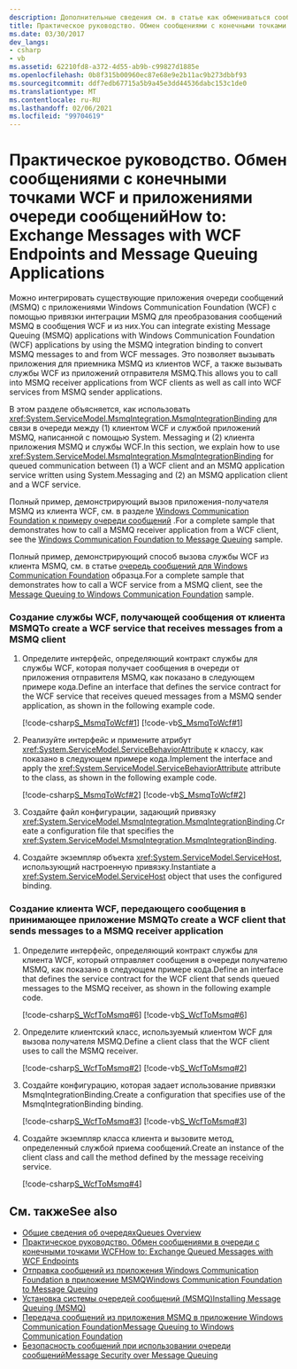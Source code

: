 ```yaml
---
description: Дополнительные сведения см. в статье как обмениваться сообщениями с конечными точками WCF и приложениями очереди сообщений.
title: Практическое руководство. Обмен сообщениями с конечными точками WCF и приложениями очереди сообщений
ms.date: 03/30/2017
dev_langs:
- csharp
- vb
ms.assetid: 62210fd8-a372-4d55-ab9b-c99827d1885e
ms.openlocfilehash: 0b8f315b00960ec87e68e9e2b11ac9b273dbbf93
ms.sourcegitcommit: ddf7edb67715a5b9a45e3dd44536dabc153c1de0
ms.translationtype: MT
ms.contentlocale: ru-RU
ms.lasthandoff: 02/06/2021
ms.locfileid: "99704619"
---
```

# <a name="how-to-exchange-messages-with-wcf-endpoints-and-message-queuing-applications"></a><span data-ttu-id="49108-103">Практическое руководство. Обмен сообщениями с конечными точками WCF и приложениями очереди сообщений</span><span class="sxs-lookup"><span data-stu-id="49108-103">How to: Exchange Messages with WCF Endpoints and Message Queuing Applications</span></span>

<span data-ttu-id="49108-104">Можно интегрировать существующие приложения очереди сообщений (MSMQ) с приложениями Windows Communication Foundation (WCF) с помощью привязки интеграции MSMQ для преобразования сообщений MSMQ в сообщения WCF и из них.</span><span class="sxs-lookup"><span data-stu-id="49108-104">You can integrate existing Message Queuing (MSMQ) applications with Windows Communication Foundation (WCF) applications by using the MSMQ integration binding to convert MSMQ messages to and from WCF messages.</span></span> <span data-ttu-id="49108-105">Это позволяет вызывать приложения для приемника MSMQ из клиентов WCF, а также вызывать службы WCF из приложений отправителя MSMQ.</span><span class="sxs-lookup"><span data-stu-id="49108-105">This allows you to call into MSMQ receiver applications from WCF clients as well as call into WCF services from MSMQ sender applications.</span></span>  
  
 <span data-ttu-id="49108-106">В этом разделе объясняется, как использовать <xref:System.ServiceModel.MsmqIntegration.MsmqIntegrationBinding> для связи в очереди между (1) клиентом WCF и службой приложений MSMQ, написанной с помощью System. Messaging и (2) клиента приложения MSMQ и службы WCF.</span><span class="sxs-lookup"><span data-stu-id="49108-106">In this section, we explain how to use <xref:System.ServiceModel.MsmqIntegration.MsmqIntegrationBinding> for queued communication between (1) a WCF client and an MSMQ application service written using System.Messaging and (2) an MSMQ application client and a WCF service.</span></span>  
  
 <span data-ttu-id="49108-107">Полный пример, демонстрирующий вызов приложения-получателя MSMQ из клиента WCF, см. в разделе [Windows Communication Foundation к примеру очереди сообщений](../samples/wcf-to-message-queuing.md) .</span><span class="sxs-lookup"><span data-stu-id="49108-107">For a complete sample that demonstrates how to call a MSMQ receiver application from a WCF client, see the [Windows Communication Foundation to Message Queuing](../samples/wcf-to-message-queuing.md) sample.</span></span>  
  
 <span data-ttu-id="49108-108">Полный пример, демонстрирующий способ вызова службы WCF из клиента MSMQ, см. в статье [очередь сообщений для Windows Communication Foundation](../samples/message-queuing-to-wcf.md) образца.</span><span class="sxs-lookup"><span data-stu-id="49108-108">For a complete sample that demonstrates how to call a WCF service from a MSMQ client, see the [Message Queuing to Windows Communication Foundation](../samples/message-queuing-to-wcf.md) sample.</span></span>  
  
### <a name="to-create-a-wcf-service-that-receives-messages-from-a-msmq-client"></a><span data-ttu-id="49108-109">Создание службы WCF, получающей сообщения от клиента MSMQ</span><span class="sxs-lookup"><span data-stu-id="49108-109">To create a WCF service that receives messages from a MSMQ client</span></span>  
  
1. <span data-ttu-id="49108-110">Определите интерфейс, определяющий контракт службы для службы WCF, которая получает сообщения в очереди от приложения отправителя MSMQ, как показано в следующем примере кода.</span><span class="sxs-lookup"><span data-stu-id="49108-110">Define an interface that defines the service contract for the WCF service that receives queued messages from a MSMQ sender application, as shown in the following example code.</span></span>  
  
     [!code-csharp[S_MsmqToWcf#1](../../../../samples/snippets/csharp/VS_Snippets_CFX/s_msmqtowcf/cs/service.cs#1)]
     [!code-vb[S_MsmqToWcf#1](../../../../samples/snippets/visualbasic/VS_Snippets_CFX/s_msmqtowcf/vb/service.vb#1)]  
  
2. <span data-ttu-id="49108-111">Реализуйте интерфейс и примените атрибут <xref:System.ServiceModel.ServiceBehaviorAttribute> к классу, как показано в следующем примере кода.</span><span class="sxs-lookup"><span data-stu-id="49108-111">Implement the interface and apply the <xref:System.ServiceModel.ServiceBehaviorAttribute> attribute to the class, as shown in the following example code.</span></span>  
  
     [!code-csharp[S_MsmqToWcf#2](../../../../samples/snippets/csharp/VS_Snippets_CFX/s_msmqtowcf/cs/service.cs#2)]
     [!code-vb[S_MsmqToWcf#2](../../../../samples/snippets/visualbasic/VS_Snippets_CFX/s_msmqtowcf/vb/service.vb#2)]  
  
3. <span data-ttu-id="49108-112">Создайте файл конфигурации, задающий привязку <xref:System.ServiceModel.MsmqIntegration.MsmqIntegrationBinding>.</span><span class="sxs-lookup"><span data-stu-id="49108-112">Create a configuration file that specifies the <xref:System.ServiceModel.MsmqIntegration.MsmqIntegrationBinding>.</span></span>  

4. <span data-ttu-id="49108-113">Создайте экземпляр объекта <xref:System.ServiceModel.ServiceHost>, использующий настроенную привязку.</span><span class="sxs-lookup"><span data-stu-id="49108-113">Instantiate a <xref:System.ServiceModel.ServiceHost> object that uses the configured binding.</span></span>  

### <a name="to-create-a-wcf-client-that-sends-messages-to-a-msmq-receiver-application"></a><span data-ttu-id="49108-114">Создание клиента WCF, передающего сообщения в принимающее приложение MSMQ</span><span class="sxs-lookup"><span data-stu-id="49108-114">To create a WCF client that sends messages to a MSMQ receiver application</span></span>  
  
1. <span data-ttu-id="49108-115">Определите интерфейс, определяющий контракт службы для клиента WCF, который отправляет сообщения в очереди получателю MSMQ, как показано в следующем примере кода.</span><span class="sxs-lookup"><span data-stu-id="49108-115">Define an interface that defines the service contract for the WCF client that sends queued messages to the MSMQ receiver, as shown in the following example code.</span></span>  
  
     [!code-csharp[S_WcfToMsmq#6](../../../../samples/snippets/csharp/VS_Snippets_CFX/s_wcftomsmq/cs/proxy.cs#6)]
     [!code-vb[S_WcfToMsmq#6](../../../../samples/snippets/visualbasic/VS_Snippets_CFX/s_wcftomsmq/vb/proxy.vb#6)]  
  
2. <span data-ttu-id="49108-116">Определите клиентский класс, используемый клиентом WCF для вызова получателя MSMQ.</span><span class="sxs-lookup"><span data-stu-id="49108-116">Define a client class that the WCF client uses to call the MSMQ receiver.</span></span>  
  
     [!code-csharp[S_WcfToMsmq#2](../../../../samples/snippets/csharp/VS_Snippets_CFX/s_wcftomsmq/cs/snippets.cs#2)]
     [!code-vb[S_WcfToMsmq#2](../../../../samples/snippets/visualbasic/VS_Snippets_CFX/s_wcftomsmq/vb/snippets.vb#2)]  
  
3. <span data-ttu-id="49108-117">Создайте конфигурацию, которая задает использование привязки MsmqIntegrationBinding.</span><span class="sxs-lookup"><span data-stu-id="49108-117">Create a configuration that specifies use of the MsmqIntegrationBinding binding.</span></span>  
  
     [!code-csharp[S_WcfToMsmq#3](../../../../samples/snippets/csharp/VS_Snippets_CFX/s_wcftomsmq/cs/snippets.cs#3)]
     [!code-vb[S_WcfToMsmq#3](../../../../samples/snippets/visualbasic/VS_Snippets_CFX/s_wcftomsmq/vb/snippets.vb#3)]  
  
4. <span data-ttu-id="49108-118">Создайте экземпляр класса клиента и вызовите метод, определенный службой приема сообщений.</span><span class="sxs-lookup"><span data-stu-id="49108-118">Create an instance of the client class and call the method defined by the message receiving service.</span></span>  
  
     [!code-csharp[S_WcfToMsmq#4](../../../../samples/snippets/csharp/VS_Snippets_CFX/s_wcftomsmq/cs/client.cs#4)]  
  
## <a name="see-also"></a><span data-ttu-id="49108-119">См. также</span><span class="sxs-lookup"><span data-stu-id="49108-119">See also</span></span>

- [<span data-ttu-id="49108-120">Общие сведения об очередях</span><span class="sxs-lookup"><span data-stu-id="49108-120">Queues Overview</span></span>](queues-overview.md)
- [<span data-ttu-id="49108-121">Практическое руководство. Обмен сообщениями в очереди с конечными точками WCF</span><span class="sxs-lookup"><span data-stu-id="49108-121">How to: Exchange Queued Messages with WCF Endpoints</span></span>](how-to-exchange-queued-messages-with-wcf-endpoints.md)
- [<span data-ttu-id="49108-122">Отправка сообщений из приложения Windows Communication Foundation в приложение MSMQ</span><span class="sxs-lookup"><span data-stu-id="49108-122">Windows Communication Foundation to Message Queuing</span></span>](../samples/wcf-to-message-queuing.md)
- [<span data-ttu-id="49108-123">Установка системы очередей сообщений (MSMQ)</span><span class="sxs-lookup"><span data-stu-id="49108-123">Installing Message Queuing (MSMQ)</span></span>](../samples/installing-message-queuing-msmq.md)
- [<span data-ttu-id="49108-124">Передача сообщений из приложения MSMQ в приложение Windows Communication Foundation</span><span class="sxs-lookup"><span data-stu-id="49108-124">Message Queuing to Windows Communication Foundation</span></span>](../samples/message-queuing-to-wcf.md)
- [<span data-ttu-id="49108-125">Безопасность сообщений при использовании очереди сообщений</span><span class="sxs-lookup"><span data-stu-id="49108-125">Message Security over Message Queuing</span></span>](../samples/message-security-over-message-queuing.md)
